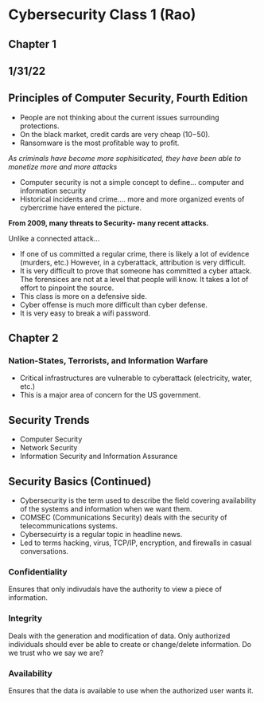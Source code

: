# Cybersecurity Class 1 (Rao)
## Chapter 1
## 1/31/22

## Principles of Computer Security, Fourth Edition
- People are not thinking about the current issues surrounding protections. 
- On the black market, credit cards are very cheap ($10-$50).
- Ransomware is the most profitable way to profit.

*As criminals have become more sophisiticated, they have been able to monetize more and more attacks*

- Computer security is not a simple concept to define... computer and information security
- Historical incidents and crime.... more and more organized events of cybercrime have entered the picture.

**From 2009, many threats to Security- many recent attacks.**

Unlike a connected attack...

- If one of us committed a regular crime, there is likely a lot of evidence (murders, etc.) However, in a cyberattack, attribution is very difficult. 
- It is very difficult to prove that someone has committed a cyber attack. The forensices are not at a level that people will know. It takes a lot of effort to pinpoint the source. 
- This class is more on a defensive side.
- Cyber offense is much more difficult than cyber defense. 
- It is very easy to break a wifi password.

## Chapter 2

### Nation-States, Terrorists, and Information Warfare
- Critical infrastructures are vulnerable to cyberattack (electricity, water, etc.)
- This is a major area of concern for the US government.

## Security Trends 
- Computer Security
- Network Security
- Information Security and Information Assurance

## Security Basics (Continued)
- Cybersecurity is the term used to describe the field covering availability of the systems and information when we want them.
- COMSEC (Communications Security) deals with the security of telecommunications systems.
- Cybersecuirty is a regular topic in headline news.
- Led to terms hacking, virus, TCP/IP, encryption, and firewalls in casual conversations.

### **C**onfidentiality
Ensures that only indivudals have the authority to view a piece of information.

### **I**ntegrity
Deals with the generation and modification of data. Only authorized individuals should ever be able to create or change/delete information.
Do we trust who we say we are?

### **A**vailability
Ensures that the data is available to use when the authorized user wants it. 
